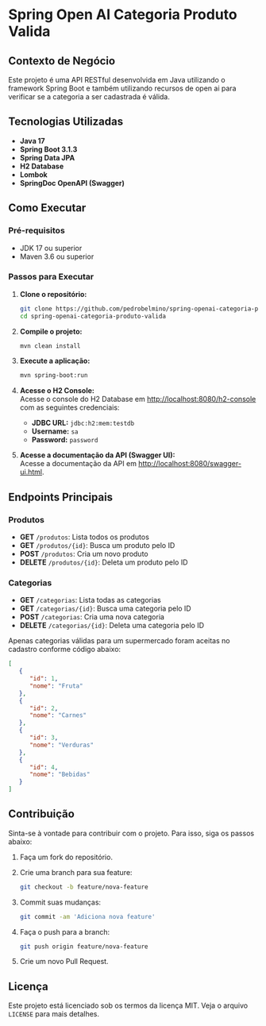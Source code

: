 
# Spring Open AI Categoria Produto Valida

## Contexto de Negócio

Este projeto é uma API RESTful desenvolvida em Java utilizando o framework Spring Boot e também utilizando recursos de open ai para verificar se a categoria a ser cadastrada é válida. 

## Tecnologias Utilizadas

- **Java 17**
- **Spring Boot 3.1.3**
- **Spring Data JPA**
- **H2 Database**
- **Lombok**
- **SpringDoc OpenAPI (Swagger)**

## Como Executar

### Pré-requisitos

- JDK 17 ou superior
- Maven 3.6 ou superior

### Passos para Executar

1. **Clone o repositório:**

   ```bash
   git clone https://github.com/pedrobelmino/spring-openai-categoria-produto-valida.git
   cd spring-openai-categoria-produto-valida
   ```

2. **Compile o projeto:**

   ```bash
   mvn clean install
   ```

3. **Execute a aplicação:**

   ```bash
   mvn spring-boot:run
   ```

4. **Acesse o H2 Console:**  
   Acesse o console do H2 Database em [http://localhost:8080/h2-console](http://localhost:8080/h2-console) com as seguintes credenciais:
   - **JDBC URL:** `jdbc:h2:mem:testdb`
   - **Username:** `sa`
   - **Password:** `password`

5. **Acesse a documentação da API (Swagger UI):**  
   Acesse a documentação da API em [http://localhost:8080/swagger-ui.html](http://localhost:8080/swagger-ui.html).

## Endpoints Principais

### Produtos

- **GET** `/produtos`: Lista todos os produtos
- **GET** `/produtos/{id}`: Busca um produto pelo ID
- **POST** `/produtos`: Cria um novo produto
- **DELETE** `/produtos/{id}`: Deleta um produto pelo ID

### Categorias

- **GET** `/categorias`: Lista todas as categorias
- **GET** `/categorias/{id}`: Busca uma categoria pelo ID
- **POST** `/categorias`: Cria uma nova categoria
- **DELETE** `/categorias/{id}`: Deleta uma categoria pelo ID

Apenas categorias válidas para um supermercado foram aceitas no cadastro conforme código abaixo:

```json
[
   {
      "id": 1,
      "nome": "Fruta"
   },
   {
      "id": 2,
      "nome": "Carnes"
   },
   {
      "id": 3,
      "nome": "Verduras"
   },
   {
      "id": 4,
      "nome": "Bebidas"
   }
]
```

## Contribuição

Sinta-se à vontade para contribuir com o projeto. Para isso, siga os passos abaixo:

1. Faça um fork do repositório.
2. Crie uma branch para sua feature:

   ```bash
   git checkout -b feature/nova-feature
   ```

3. Commit suas mudanças:

   ```bash
   git commit -am 'Adiciona nova feature'
   ```

4. Faça o push para a branch:

   ```bash
   git push origin feature/nova-feature
   ```

5. Crie um novo Pull Request.

## Licença

Este projeto está licenciado sob os termos da licença MIT. Veja o arquivo `LICENSE` para mais detalhes.